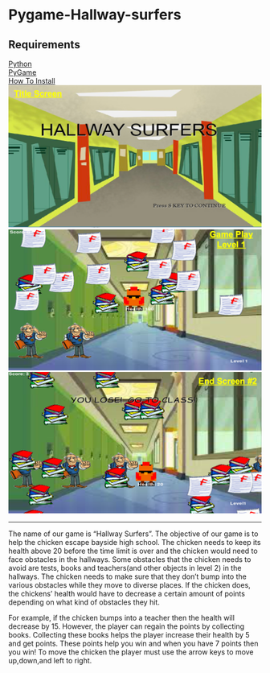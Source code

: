 # Pygame-Hallway-surfers
<h2>Requirements</h2>
<a href="https://www.python.org/downloads/">Python</a><br>
<a href="https://www.lfd.uci.edu/~gohlke/pythonlibs/#pygame">PyGame</a><br>
<a href="https://www.youtube.com/watch?v=_GikMdhAhv0&t=58s">How To Install</a><br>

<img src="https://github.com/enazginov123/Pygame-Hallway-surfers/blob/master/Screen%20Shot%202018-04-18%20at%209.38.33%20PM.png">
<img src="https://github.com/enazginov123/Pygame-Hallway-surfers/blob/master/Screen%20Shot%202018-04-18%20at%209.38.43%20PM.png">
<img src="https://github.com/enazginov123/Pygame-Hallway-surfers/blob/master/Screen%20Shot%202018-04-18%20at%209.38.57%20PM.png">

<hr>
<p>
The name of our game is “Hallway Surfers”. The objective of our game is to help the chicken escape bayside high school. The chicken needs to keep its health above 20 before the time limit is over and the chicken would need to face obstacles in the hallways. Some obstacles that the chicken needs to avoid are tests, books and teachers(and other objects in level 2) in the hallways. The chicken needs to make sure that they don’t  bump into the various obstacles while they move to diverse places. If the chicken does, the chickens’ health would have to decrease a certain amount of points depending on what kind of obstacles they hit.

</p>
<p>
For example, if the chicken bumps into a teacher then the health will decrease by 15. However, the player can regain the points by collecting books. Collecting these books helps  the player increase their health by 5 and get points. These points help you win and when you have 7 points then you win! To move the chicken the player  must use the arrow keys to move up,down,and left to right. 
 
</p>
